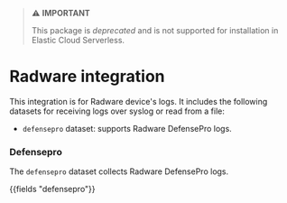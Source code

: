 > ⚠️ **IMPORTANT**
>
> This package is *deprecated* and is not supported for installation in Elastic Cloud Serverless.

# Radware integration

This integration is for Radware device's logs. It includes the following
datasets for receiving logs over syslog or read from a file:
- `defensepro` dataset: supports Radware DefensePro logs.

### Defensepro

The `defensepro` dataset collects Radware DefensePro logs.

{{fields "defensepro"}}